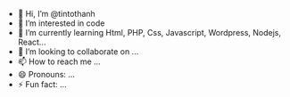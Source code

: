 - 👋 Hi, I’m @tintothanh
- 👀 I’m interested in code 
- 🌱 I’m currently learning Html, PHP, Css, Javascript, Wordpress, Nodejs, React...
- 💞️ I’m looking to collaborate on ...
- 📫 How to reach me ...
- 😄 Pronouns: ...
- ⚡ Fun fact: ...

<!---
tintothanh/tintothanh is a ✨ special ✨ repository because its `README.md` (this file) appears on your GitHub profile.
You can click the Preview link to take a look at your changes.
--->
